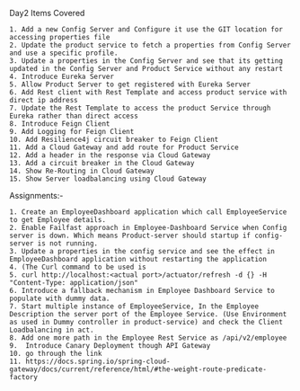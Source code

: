 

Day2 Items Covered

    1. Add a new Config Server and Configure it use the GIT location for accessing properties file
    2. Update the product service to fetch a properties from Config Server and use a specific profile.
    3. Update a properties in the Config Server and see that its getting updated in the Config Server and Product Service without any restart
    4. Introduce Eureka Server
    5. Allow Product Server to get registered with Eureka Server
    6. Add Rest client with Rest Template and access product service with direct ip address
    7. Update the Rest Template to access the product Service through Eureka rather than direct access
    8. Introduce Feign Client
    9. Add Logging for Feign Client
    10. Add Resilience4j circuit breaker to Feign Client
    11. Add a Cloud Gateway and add route for Product Service
    12. Add a header in the response via Cloud Gateway
    13. Add a circuit breaker in the Cloud Gateway
    14. Show Re-Routing in Cloud Gateway
    15. Show Server loadbalancing using Cloud Gateway

Assignments:-

    1. Create an EmployeeDashboard application which call EmployeeService to get Employee details.
    2. Enable Failfast approach in Employee-Dashboard Service when Config server is down. Which means Product-server should startup if config-server is not running.
    3. Update a properties in the config service and see the effect in EmployeeDashboard application without restarting the application 
    4. (The Curl command to be used is
    5. curl http://localhost:<actual port>/actuator/refresh -d {} -H "Content-Type: application/json"
    6. Introduce a fallback mechanism in Employee Dashboard Service to populate with dummy data. 
    7. Start multiple instance of EmployeeService, In the Employee Description the server port of the Employee Service. (Use Environment as used in Dummy controller in product-service) and check the Client Loadbalancing in act. 
    8. Add one more path in the Employee Rest Service as /api/v2/employee 
    9.  Introduce Canary Deployment though API Gateway
    10. go through the link
    11. https://docs.spring.io/spring-cloud-gateway/docs/current/reference/html/#the-weight-route-predicate-factory 
